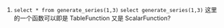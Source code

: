
1. `select * from generate_series(1,3)` `select generate_series(1,3)` 这里的一个函数可以即是 TableFunction 又是 ScalarFunction?
